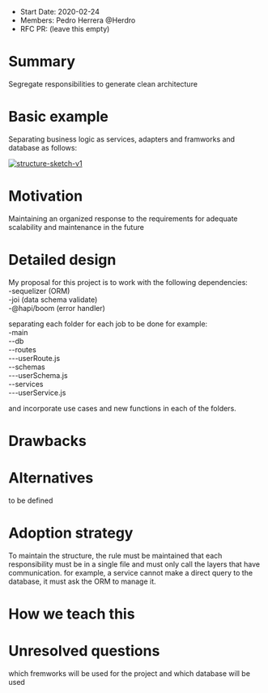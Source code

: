 - Start Date: 2020-02-24
- Members: Pedro Herrera @Herdro
- RFC PR: (leave this empty)

# Summary

Segregate responsibilities to generate clean architecture

<!-- Brief explanation of the feature. -->

# Basic example

Separating business logic as services, adapters and framworks and database as follows:

<a href="https://ibb.co/bKwbcBM"><img src="https://i.ibb.co/qrqJTs3/structure-sketch-v1.jpg" alt="structure-sketch-v1" border="0"></a>

<!-- If the proposal involves a new or changed API, include a basic code example.
Omit this section if it's not applicable. -->

# Motivation

Maintaining an organized response to the requirements for adequate scalability and maintenance in the future

<!-- Why are we doing this? What use cases does it support? What is the expected
outcome?

Please focus on explaining the motivation so that if this RFC is not accepted,
the motivation could be used to develop alternative solutions. In other words,
enumerate the constraints you are trying to solve without coupling them too
closely to the solution you have in mind. -->

# Detailed design

My proposal for this project is to work with the following dependencies:<br>
-sequelizer (ORM)<br>
-joi (data schema validate)<br>
-@hapi/boom (error handler)

separating each folder for each job to be done for example:<br>
-main<br>
--db<br>
--routes<br>
---userRoute.js<br>
--schemas<br>
---userSchema.js<br>
--services<br>
---userService.js

and incorporate use cases and new functions in each of the folders.

<!-- This is the bulk of the RFC. Explain the design in enough detail for somebody
familiar with React to understand, and for somebody familiar with the
implementation to implement. This should get into specifics and corner-cases,
and include examples of how the feature is used. Any new terminology should be
defined here. -->

# Drawbacks



<!-- Why should we *not* do this? Please consider:

- implementation cost, both in term of code size and complexity
- whether the proposed feature can be implemented in user space
- the impact on teaching people React
- integration of this feature with other existing and planned features
- cost of migrating existing React applications (is it a breaking change?)

There are tradeoffs to choosing any path. Attempt to identify them here. -->

# Alternatives

to be defined

<!-- What other designs have been considered? What is the impact of not doing this? -->

# Adoption strategy

To maintain the structure, the rule must be maintained that each responsibility must be in a single file and must only call the layers that have communication. for example, a service cannot make a direct query to the database, it must ask the ORM to manage it.

<!-- If we implement this proposal, how will existing C9 developers adopt it? Is
this a breaking change? Can we write a codemod? Should we coordinate with
other projects or libraries? -->

# How we teach this

<!-- What names and terminology work best for these concepts and why? How is this
idea best presented? As a continuation of existing C9 projects patterns?

Would the acceptance of this proposal mean the C9 documentation must be
re-organized or altered? Does it change how C9 is taught to new developers
at any level?

How should this feature be taught to existing C9 developers? -->

# Unresolved questions

which fremworks will be used for the project and which database will be used

<!-- Optional, but suggested for first drafts. What parts of the design are still
TBD? -->
